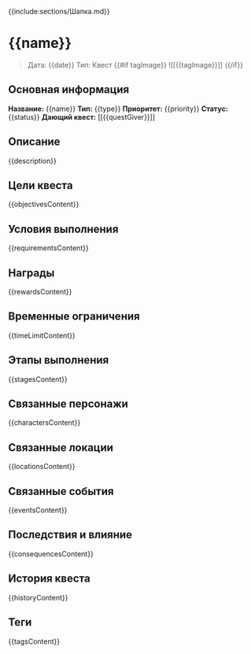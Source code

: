 {{include:sections/Шапка.md}}

# {{name}}

> Дата: {{date}}
> Тип: Квест
{{#if tagImage}}
![[{{tagImage}}]]
{{/if}}

## Основная информация
**Название:** {{name}}
**Тип:** {{type}}
**Приоритет:** {{priority}}
**Статус:** {{status}}
**Дающий квест:** [[{{questGiver}}]]

## Описание
{{description}}

## Цели квеста
{{objectivesContent}}

## Условия выполнения
{{requirementsContent}}

## Награды
{{rewardsContent}}

## Временные ограничения
{{timeLimitContent}}

## Этапы выполнения
{{stagesContent}}

## Связанные персонажи
{{charactersContent}}

## Связанные локации
{{locationsContent}}

## Связанные события
{{eventsContent}}

## Последствия и влияние
{{consequencesContent}}

## История квеста
{{historyContent}}

## Теги
{{tagsContent}}
